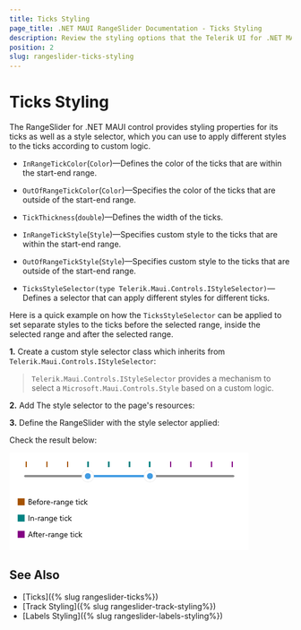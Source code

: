 ```yaml
---
title: Ticks Styling
page_title: .NET MAUI RangeSlider Documentation - Ticks Styling
description: Review the styling options that the Telerik UI for .NET MAUI RangeSlider control provides for its ticks.
position: 2
slug: rangeslider-ticks-styling
---
```


# Ticks Styling

The RangeSlider for .NET MAUI control provides styling properties for its ticks as well as a style selector, which you can use to apply different styles to the ticks according to custom logic.

 * `InRangeTickColor`(`Color`)&mdash;Defines the color of the ticks that are within the start-end range.
 * `OutOfRangeTickColor`(`Color`)&mdash;Specifies the color of the ticks that are outside of the start-end range.
 * `TickThickness`(`double`)&mdash;Defines the width of the ticks.
 * `InRangeTickStyle`(`Style`)&mdash;Specifies custom style to the ticks that are within the start-end range.
 * `OutOfRangeTickStyle`(`Style`)&mdash;Specifies custom style to the ticks that are outside of the start-end range.

 * `TicksStyleSelector(type Telerik.Maui.Controls.IStyleSelector)`&mdash;Defines a selector that can apply different styles for different ticks.

Here is a quick example on how the `TicksStyleSelector` can be applied to set separate styles to the ticks before the selected range, inside the selected range and after the selected range.

**1.** Create a custom style selector class which inherits from `Telerik.Maui.Controls.IStyleSelector`:

<snippet id='rangeslider-ticks-styleselector-class' />

>`Telerik.Maui.Controls.IStyleSelector` provides a mechanism to select a `Microsoft.Maui.Controls.Style` based on a custom logic.

**2.** Add The style selector to the page's resources:

<snippet id='rangeslider-ticksttyling-selector'/>

**3.** Define the RangeSlider with the style selector applied:

<snippet id='rangeslider-ticksttyling-style'/>

Check the result below:

![Telerik RangeSlider for .NET MAUI Ticks Styling](images/rangeslider-ticks-styling.png)

## See Also

- [Ticks]({% slug rangeslider-ticks%})
- [Track Styling]({% slug rangeslider-track-styling%})
- [Labels Styling]({% slug rangeslider-labels-styling%})
